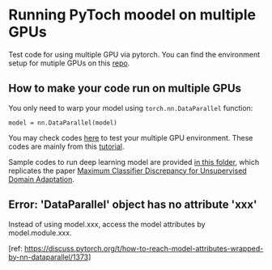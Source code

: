 # Running PyToch moodel on multiple GPUs
Test code for using multiple GPU via pytorch. 
You can find the environment setup for mutiple GPUs on this [repo](https://github.com/JiahongChen/Set-up-deep-learning-frameworks-with-GPU-on-Google-Cloud-Platform).

## How to make your code run on multiple GPUs
You only need to warp your model using ```torch.nn.DataParallel``` function:
```
model = nn.DataParallel(model)
```
You may check codes [here](https://github.com/JiahongChen/multiGPU/blob/master/testMultiGPU.py) to test your multiple GPU environment. These codes are mainly from this [tutorial](https://pytorch.org/tutorials/beginner/blitz/data_parallel_tutorial.html).


Sample codes to run deep learning model are provided [in this folder](https://github.com/JiahongChen/multiGPU/tree/master/MCD_multi_GPU), which replicates the paper [Maximum Classifier Discrepancy for Unsupervised Domain Adaptation](https://openaccess.thecvf.com/content_cvpr_2018/papers/Saito_Maximum_Classifier_Discrepancy_CVPR_2018_paper.pdf).

## Error: 'DataParallel' object has no attribute 'xxx'
Instead of using model.xxx, access the model attributes by model.module.xxx.

[ref: https://discuss.pytorch.org/t/how-to-reach-model-attributes-wrapped-by-nn-dataparallel/1373]

